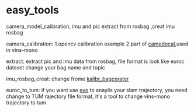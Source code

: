 # easy_tools
camera_model_calibration, imu and pic extract from rosbag ,creat imu rosbag

camera_calibration: 
1.opencv calibration example
2.part of [camodocal](https://github.com/hengli/camodocal),used in vins-mono


extract:
extract pic and imu data from rosbag, file format is look like euroc dataset
change your bag name and topic

imu_rosbag_creat:
change frome [kalibr_bagcerater](https://github.com/ethz-asl/kalibr)

euroc_to_tum:
if you want use [evo](https://github.com/MichaelGrupp/evo) to anaylis your slam trajectory, you need change to TUM rajectory file format, it's a tool to change vins-mono trajectory to tum
